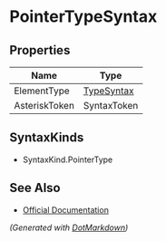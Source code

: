 # PointerTypeSyntax

## Properties

| Name          | Type                        |
| ------------- | --------------------------- |
| ElementType   | [TypeSyntax](TypeSyntax.md) |
| AsteriskToken | SyntaxToken                 |

## SyntaxKinds

* SyntaxKind\.PointerType

## See Also

* [Official Documentation](https://docs.microsoft.com/en-us/dotnet/api/microsoft.codeanalysis.csharp.syntax.pointertypesyntax)


*\(Generated with [DotMarkdown](http://github.com/JosefPihrt/DotMarkdown)\)*